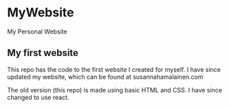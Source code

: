 # MyWebsite
My Personal Website

## My first website
This repo has the code to the first website I created for myself. I have since updated my website, which can be found at susannahamalainen.com 

The old version (this repo) is made using basic HTML and CSS. I have since changed to use react.
